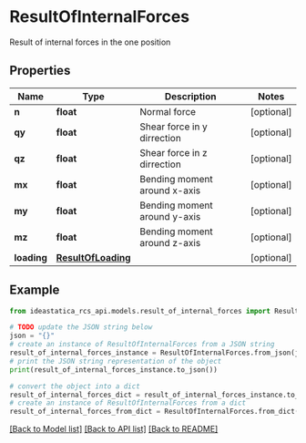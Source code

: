 # ResultOfInternalForces

Result of internal forces in the one position

## Properties

Name | Type | Description | Notes
------------ | ------------- | ------------- | -------------
**n** | **float** | Normal force | [optional] 
**qy** | **float** | Shear force in y dirrection | [optional] 
**qz** | **float** | Shear force in z dirrection | [optional] 
**mx** | **float** | Bending moment around x-axis | [optional] 
**my** | **float** | Bending moment around y-axis | [optional] 
**mz** | **float** | Bending moment around z-axis | [optional] 
**loading** | [**ResultOfLoading**](ResultOfLoading.md) |  | [optional] 

## Example

```python
from ideastatica_rcs_api.models.result_of_internal_forces import ResultOfInternalForces

# TODO update the JSON string below
json = "{}"
# create an instance of ResultOfInternalForces from a JSON string
result_of_internal_forces_instance = ResultOfInternalForces.from_json(json)
# print the JSON string representation of the object
print(result_of_internal_forces_instance.to_json())

# convert the object into a dict
result_of_internal_forces_dict = result_of_internal_forces_instance.to_dict()
# create an instance of ResultOfInternalForces from a dict
result_of_internal_forces_from_dict = ResultOfInternalForces.from_dict(result_of_internal_forces_dict)
```
[[Back to Model list]](../README.md#documentation-for-models) [[Back to API list]](../README.md#documentation-for-api-endpoints) [[Back to README]](../README.md)


